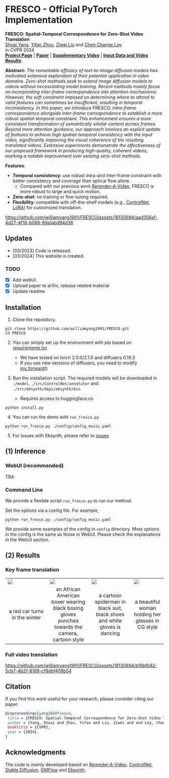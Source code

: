 # FRESCO - Official PyTorch Implementation


**FRESCO: Spatial-Temporal Correspondence for Zero-Shot Video Translation**<br>
[Shuai Yang](https://williamyang1991.github.io/), [Yifan Zhou](https://zhouyifan.net/), [Ziwei Liu](https://liuziwei7.github.io/) and [Chen Change Loy](https://www.mmlab-ntu.com/person/ccloy/)<br>
in CVPR 2024 <br>
[**Project Page**]() | [**Paper**]() | [**Supplementary Video**]() | [**Input Data and Video Results**](https://drive.google.com/file/d/12BFx3hp8_jp9m0EmKpw-cus2SABPQx2Q/view?usp=sharing) <br>

**Abstract:** *The remarkable efficacy of text-to-image diffusion models has motivated extensive exploration of their potential application in video domains.
Zero-shot methods seek to extend image diffusion models to videos without necessitating model training.
Recent methods mainly focus on incorporating inter-frame correspondence into attention mechanisms. However, the soft constraint imposed on determining where to attend to valid features can sometimes be insufficient, resulting in temporal inconsistency.
In this paper, we introduce FRESCO, intra-frame correspondence alongside inter-frame correspondence to establish a more robust spatial-temporal constraint. This enhancement ensures a more consistent transformation of semantically similar content across frames. Beyond mere attention guidance, our approach involves an explicit update of features to achieve high spatial-temporal consistency with the input video, significantly improving the visual coherence of the resulting translated videos.
Extensive experiments demonstrate the effectiveness of our proposed framework in producing high-quality, coherent videos, marking a notable improvement over existing zero-shot methods.*

**Features**:<br>
- **Temporal consistency**: use robust intra-and inter-frame constraint with better consistency and coverage than optical flow alone.
    - Compared with our previous work [Rerender-A-Video](https://github.com/williamyang1991/Rerender_A_Video), FRESCO is more robust to large and quick motion.
- **Zero-shot**: no training or fine-tuning required.
- **Flexibility**: compatible with off-the-shelf models (e.g., [ControlNet](https://github.com/lllyasviel/ControlNet), [LoRA](https://civitai.com/)) for customized translation.



https://github.com/williamyang1991/FRESCO/assets/18130694/aad358af-4d27-4f18-b069-89a1abd94d38



## Updates
- [03/2023] Code is released.
- [03/2024] This website is created.

### TODO
- [x] Add webUI.
- [x] Upload paper to arXiv, release related material
- [x] Update readme

## Installation

1. Clone the repository. 

```shell
git clone https://github.com/williamyang1991/FRESCO.git
cd FRESCO
```

2. You can simply set up the environment with pip based on [requirements.txt](https://github.com/williamyang1991/FRESCO/blob/main/requirements.txt)
    - We have tested on torch 2.0.0/2.1.0 and diffusers 0.19.3
    - If you use new versions of diffusers, you need to modify [my_forward()](https://github.com/williamyang1991/FRESCO/blob/fb991262615665de88f7a8f2cc903d9539e1b234/src/diffusion_hacked.py#L496)

3. Run the installation script. The required models will be downloaded in `./model`, `./src/ControlNet/annotator` and `./src/ebsynth/deps/ebsynth/bin`.
    - Requires access to huggingface.co

```shell
python install.py
```

4. You can run the demo with `run_fresco.py`

```shell
python run_fresco.py ./config/config_music.yaml
```

5. For issues with Ebsynth, please refer to [issues](https://github.com/williamyang1991/Rerender_A_Video#issues)


## (1) Inference

### WebUI (recommended)

TBA

### Command Line

We provide a flexible script `run_fresco.py` to run our method.

Set the options via a config file. For example,
```shell
python run_fresco.py ./config/config_music.yaml
```
We provide some examples of the config in `config` directory.
Most options in the config is the same as those in WebUI.
Please check the explanations in the WebUI section.

## (2) Results

### Key frame translation

<table class="center">
<tr>
  <td><img src="https://github.com/williamyang1991/FRESCO/assets/18130694/e8d5776a-37c5-49ae-8ab4-15669df6f572" raw=true></td>
  <td><img src="https://github.com/williamyang1991/FRESCO/assets/18130694/8a792af6-555c-4e82-ac1e-5c2e1ee35fdb" raw=true></td>
  <td><img src="https://github.com/williamyang1991/FRESCO/assets/18130694/10f9a964-85ac-4433-84c5-1611a6c2c434" raw=true></td>
  <td><img src="https://github.com/williamyang1991/FRESCO/assets/18130694/0ec0fbf9-90dd-4d8b-964d-945b5f6687c2" raw=true></td>
</tr>
<tr>
  <td width=26.5% align="center">a red car turns in the winter</td>
  <td width=26.5% align="center">an African American boxer wearing black boxing gloves punches towards the camera, cartoon style</td>
  <td width=26.5% align="center">a cartoon spiderman in black suit, black shoes and white gloves is dancing</td>
  <td width=20.5% align="center">a beautiful woman holding her glasses in CG style</td>
</tr>
</table>


### Full video translation

https://github.com/williamyang1991/FRESCO/assets/18130694/bf8bfb82-5cb7-4b2f-8169-cf8dbf408b54

## Citation

If you find this work useful for your research, please consider citing our paper:

```bibtex
@inproceedings{yang2024fresco,
 title = {FRESCO: Spatial-Temporal Correspondence for Zero-Shot Video Translation},
 author = {Yang, Shuai and Zhou, Yifan and Liu, Ziwei and and Loy, Chen Change},
 booktitle = {CVPR},
 year = {2024},
}
```

## Acknowledgments

The code is mainly developed based on [Rerender-A-Video](https://github.com/williamyang1991/Rerender_A_Video), [ControlNet](https://github.com/lllyasviel/ControlNet), [Stable Diffusion](https://github.com/Stability-AI/stablediffusion), [GMFlow](https://github.com/haofeixu/gmflow) and [Ebsynth](https://github.com/jamriska/ebsynth).


